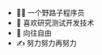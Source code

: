 - 🧙‍♂️ 一个野路子程序员
- 👀 喜欢研究测试开发技术
- 🌈 向往自由
- ✍️ 努力努力再努力

<!---
yhforthefreedom/yhforthefreedom is a ✨ special ✨ repository because its `README.md` (this file) appears on your GitHub profile.
You can click the Preview link to take a look at your changes.
--->
